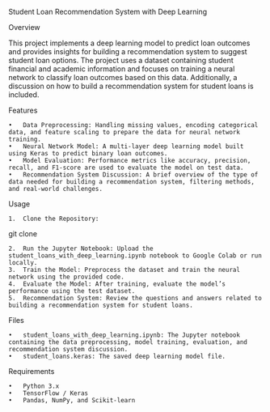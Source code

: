 Student Loan Recommendation System with Deep Learning

Overview

This project implements a deep learning model to predict loan outcomes and provides insights for building a recommendation system to suggest student loan options. The project uses a dataset containing student financial and academic information and focuses on training a neural network to classify loan outcomes based on this data. Additionally, a discussion on how to build a recommendation system for student loans is included.

Features

	•	Data Preprocessing: Handling missing values, encoding categorical data, and feature scaling to prepare the data for neural network training.
	•	Neural Network Model: A multi-layer deep learning model built using Keras to predict binary loan outcomes.
	•	Model Evaluation: Performance metrics like accuracy, precision, recall, and F1-score are used to evaluate the model on test data.
	•	Recommendation System Discussion: A brief overview of the type of data needed for building a recommendation system, filtering methods, and real-world challenges.

Usage

	1.	Clone the Repository:

git clone <repository-url>


	2.	Run the Jupyter Notebook: Upload the student_loans_with_deep_learning.ipynb notebook to Google Colab or run locally.
	3.	Train the Model: Preprocess the dataset and train the neural network using the provided code.
	4.	Evaluate the Model: After training, evaluate the model’s performance using the test dataset.
	5.	Recommendation System: Review the questions and answers related to building a recommendation system for student loans.

Files

	•	student_loans_with_deep_learning.ipynb: The Jupyter notebook containing the data preprocessing, model training, evaluation, and recommendation system discussion.
	•	student_loans.keras: The saved deep learning model file.

Requirements

	•	Python 3.x
	•	TensorFlow / Keras
	•	Pandas, NumPy, and Scikit-learn


